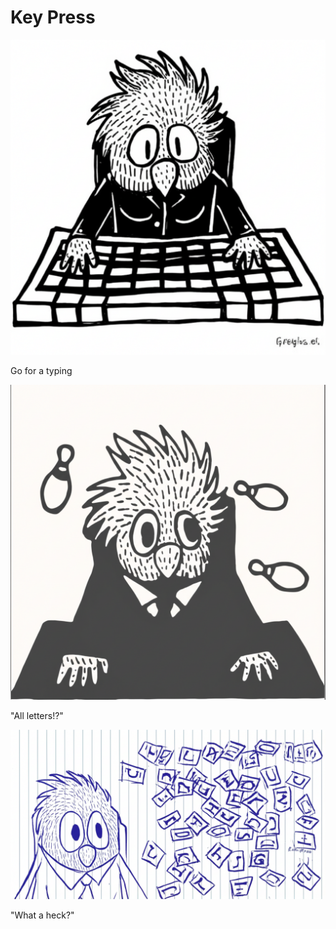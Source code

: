 # Key Press

![Garrey Goosey sits at a computer keyboard, looking ready to type.](typing-1.png)

Go for a typing

![Garrey Goosey stares bewildered at the screen, which shows gibberish.](typing-2.png)

"All letters!?"

![Garrey Goosey angrily slams his beak onto the keyboard, scattering keys.](typing-3.png)

"What a heck?"